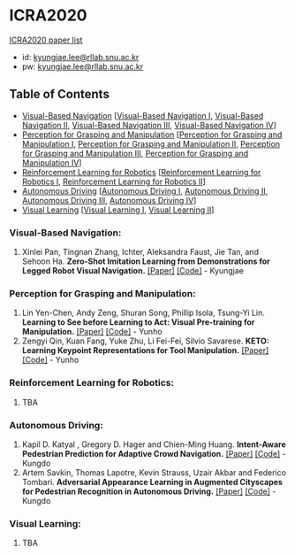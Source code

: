 # ICRA2020
[ICRA2020 paper list](https://ras.papercept.net/conferences/conferences/ICRA20/proceedings/ICRA20_ProgramAtAGlanceMedia.html)

- id: kyungjae.lee@rllab.snu.ac.kr
- pw: kyungjae.lee@rllab.snu.ac.kr

## Table of Contents
  - [Visual-Based Navigation](#Visual-Based-Navigation) \[[Visual-Based Navigation I](https://ras.papercept.net/conferences/conferences/ICRA20/proceedings/ICRA20_ContentListMedia_1.html#moa16), [Visual-Based Navigation II](https://ras.papercept.net/conferences/conferences/ICRA20/proceedings/ICRA20_ContentListMedia_1.html#mob16), [Visual-Based Navigation III](https://ras.papercept.net/conferences/conferences/ICRA20/proceedings/ICRA20_ContentListMedia_1.html#moc16), [Visual-Based Navigation IV](https://ras.papercept.net/conferences/conferences/ICRA20/proceedings/ICRA20_ContentListMedia_1.html#mod16)\]
  - [Perception for Grasping and Manipulation](#Perception-for-Grasping-and-Manipulation) \[[Perception for Grasping and Manipulation I](https://ras.papercept.net/conferences/conferences/ICRA20/proceedings/ICRA20_ContentListMedia_2.html#tuc01), [Perception for Grasping and Manipulation II](https://ras.papercept.net/conferences/conferences/ICRA20/proceedings/ICRA20_ContentListMedia_2.html#tud01), [Perception for Grasping and Manipulation III](https://ras.papercept.net/conferences/conferences/ICRA20/proceedings/ICRA20_ContentListMedia_3.html#wea01), [Perception for Grasping and Manipulation IV](https://ras.papercept.net/conferences/conferences/ICRA20/proceedings/ICRA20_ContentListMedia_3.html#wec01)\]
  - [Reinforcement Learning for Robotics](#Reinforcement-Learning-for-Robotics) \[[Reinforcement Learning for Robotics I](https://ras.papercept.net/conferences/conferences/ICRA20/proceedings/ICRA20_ContentListMedia_2.html#tud06), [Reinforcement Learning for Robotics II](https://ras.papercept.net/conferences/conferences/ICRA20/proceedings/ICRA20_ContentListMedia_3.html#wed06)\]
  - [Autonomous Driving](#Autonomous-Driving) \[[Autonomous Driving I](https://ras.papercept.net/conferences/conferences/ICRA20/proceedings/ICRA20_ContentListMedia_1.html#moa06), [Autonomous Driving II](https://ras.papercept.net/conferences/conferences/ICRA20/proceedings/ICRA20_ContentListMedia_1.html#mob06), [Autonomous Driving III](https://ras.papercept.net/conferences/conferences/ICRA20/proceedings/ICRA20_ContentListMedia_1.html#moc06), [Autonomous Driving IV](https://ras.papercept.net/conferences/conferences/ICRA20/proceedings/ICRA20_ContentListMedia_1.html#mod06)\]
  - [Visual Learning](#Visual-Learning) \[[Visual Learning I](https://ras.papercept.net/conferences/conferences/ICRA20/proceedings/ICRA20_ContentListMedia_2.html#tua16), [Visual Learning II](https://ras.papercept.net/conferences/conferences/ICRA20/proceedings/ICRA20_ContentListMedia_2.html#tub16)\]

### Visual-Based Navigation:
1. Xinlei Pan, Tingnan Zhang, Ichter, Aleksandra Faust, Jie Tan, and Sehoon Ha. **Zero-Shot Imitation Learning from Demonstrations for Legged Robot Visual Navigation.** [[Paper]](https://ras.papercept.net/proceedings/ICRA20/1305.pdf) [[Code]]() - Kyungjae
### Perception for Grasping and Manipulation:
1. Lin Yen-Chen, Andy Zeng, Shuran Song, Phillip Isola, Tsung-Yi Lin. **Learning to See before Learning to Act: Visual Pre-training for Manipulation.** [[Paper]](https://ras.papercept.net/proceedings/ICRA20/2172.pdf) [[Code]]() - Yunho
2. Zengyi Qin, Kuan Fang, Yuke Zhu, Li Fei-Fei, Silvio Savarese. **KETO: Learning Keypoint Representations for Tool Manipulation.** [[Paper]](https://ras.papercept.net/proceedings/ICRA20/2054.pdf) [[Code]]() - Yunho
### Reinforcement Learning for Robotics:
1. TBA
### Autonomous Driving:
1. Kapil D. Katyal , Gregory D. Hager and Chien-Ming Huang. **Intent-Aware Pedestrian Prediction for Adaptive Crowd Navigation.** [[Paper]](https://ras.papercept.net/proceedings/ICRA20/2172.pdf) [[Code]]() - Kungdo
2. Artem Savkin, Thomas Lapotre, Kevin Strauss, Uzair Akbar and Federico Tombari. **Adversarial Appearance Learning in Augmented Cityscapes for Pedestrian Recognition in Autonomous Driving.** [[Paper]](https://ras.papercept.net/proceedings/ICRA20/2172.pdf) [[Code]]() - Kungdo
### Visual Learning:
1. TBA
